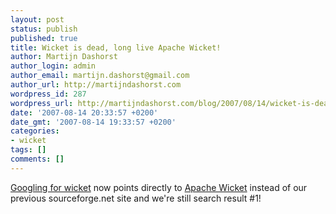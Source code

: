 ```yaml
---
layout: post
status: publish
published: true
title: Wicket is dead, long live Apache Wicket!
author: Martijn Dashorst
author_login: admin
author_email: martijn.dashorst@gmail.com
author_url: http://martijndashorst.com
wordpress_id: 287
wordpress_url: http://martijndashorst.com/blog/2007/08/14/wicket-is-dead-long-live-apache-wicket/
date: '2007-08-14 20:33:57 +0200'
date_gmt: '2007-08-14 19:33:57 +0200'
categories:
- wicket
tags: []
comments: []
---
```

<p><a href="http://google.com/search?q=wicket" title="Google search for wicket">Googling for wicket</a> now points directly to <a href="http://wicket.apache.org/" title="Apache Wicket - Home">Apache Wicket</a> instead of our previous sourceforge.net site and we're still search result #1!</p>
